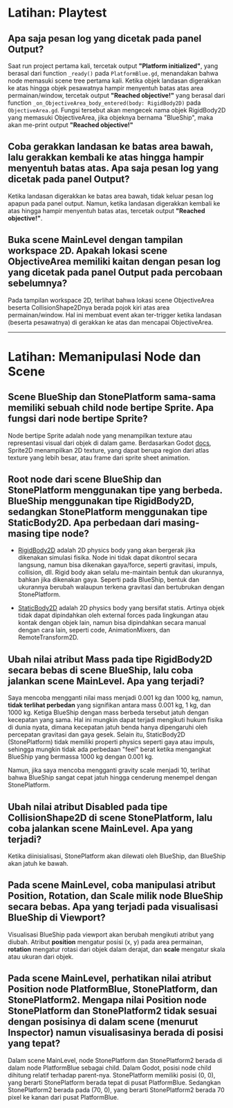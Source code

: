 # Latihan: Playtest

## Apa saja pesan log yang dicetak pada panel Output?

Saat run project pertama kali, tercetak output **"Platform initialized"**, yang berasal dari function `_ready()` pada `PlatformBlue.gd`, menandakan bahwa node memasuki scene tree pertama kali. Ketika objek landasan digerakkan ke atas hingga objek pesawatnya hampir menyentuh batas atas area permainan/window, tercetak output **"Reached objective!"** yang berasal dari function `_on_ObjectiveArea_body_entered(body: RigidBody2D)` pada `ObjectiveArea.gd`. Fungsi tersebut akan mengecek nama objek RigidBody2D yang memasuki ObjectiveArea, jika objeknya bernama "BlueShip", maka akan me-print output **"Reached objective!"**

## Coba gerakkan landasan ke batas area bawah, lalu gerakkan kembali ke atas hingga hampir menyentuh batas atas. Apa saja pesan log yang dicetak pada panel Output?

Ketika landasan digerakkan ke batas area bawah, tidak keluar pesan log apapun pada panel output. Namun, ketika landasan digerakkan kembali ke atas hingga hampir menyentuh batas atas, tercetak output **"Reached objective!"**.

## Buka scene MainLevel dengan tampilan workspace 2D. Apakah lokasi scene ObjectiveArea memiliki kaitan dengan pesan log yang dicetak pada panel Output pada percobaan sebelumnya?

Pada tampilan workspace 2D, terlihat bahwa lokasi scene ObjectiveArea beserta CollisionShape2Dnya berada pojok kiri atas area permainan/window. Hal ini membuat event akan ter-trigger ketika landasan (beserta pesawatnya) di gerakkan ke atas dan mencapai ObjectiveArea.

---

# Latihan: Memanipulasi Node dan Scene

## Scene BlueShip dan StonePlatform sama-sama memiliki sebuah child node bertipe Sprite. Apa fungsi dari node bertipe Sprite?

Node bertipe Sprite adalah node yang menampilkan texture atau representasi visual dari objek di dalam game. Berdasarkan Godot [docs](https://docs.godotengine.org/en/stable/classes/class_sprite2d.html), Sprite2D menampilkan 2D texture, yang dapat berupa region dari atlas texture yang lebih besar, atau frame dari sprite sheet animation.

## Root node dari scene BlueShip dan StonePlatform menggunakan tipe yang berbeda. BlueShip menggunakan tipe RigidBody2D, sedangkan StonePlatform menggunakan tipe StaticBody2D. Apa perbedaan dari masing-masing tipe node?

* [RigidBody2D](https://docs.godotengine.org/en/stable/classes/class_rigidbody2d.html) adalah 2D physics body yang akan bergerak jika dikenakan simulasi fisika. Node ini tidak dapat dikontrol secara langsung, namun bisa dikenakan gaya/force, seperti gravitasi, impuls, collision, dll. Rigid body akan selalu me-maintain bentuk dan ukurannya, bahkan jika dikenakan gaya. Seperti pada BlueShip, bentuk dan ukurannya berubah walaupun terkena gravitasi dan bertubrukan dengan StonePlatform.

* [StaticBody2D](https://docs.godotengine.org/en/stable/classes/class_staticbody2d.html) adalah 2D physics body yang bersifat statis. Artinya objek tidak dapat dipindahkan oleh external forces pada lingkungan atau kontak dengan objek lain, namun bisa dipindahkan secara manual dengan cara lain, seperti code, AnimationMixers, dan RemoteTransform2D.

## Ubah nilai atribut Mass pada tipe RigidBody2D secara bebas di scene BlueShip, lalu coba jalankan scene MainLevel. Apa yang terjadi?

Saya mencoba mengganti nilai mass menjadi 0.001 kg dan 1000 kg, namun, **tidak terlihat perbedan** yang signifikan antara mass 0.001 kg, 1 kg, dan 1000 kg. Ketiga BlueShip dengan mass berbeda tersebut jatuh dengan kecepatan yang sama. Hal ini mungkin dapat terjadi mengikuti hukum fisika di dunia nyata, dimana kecepatan jatuh benda hanya dipengaruhi oleh percepatan gravitasi dan gaya gesek. Selain itu, StaticBody2D (StonePlatform) tidak memiliki properti physics seperti gaya atau impuls, sehingga mungkin tidak ada perbedaan "feel" berat ketika mengangkat BlueShip yang bermassa 1000 kg dengan 0.001 kg.

Namun, jika saya mencoba mengganti gravity scale menjadi 10, terlihat bahwa BlueShip sangat cepat jatuh hingga cenderung menempel dengan StonePlatform.

## Ubah nilai atribut Disabled pada tipe CollisionShape2D di scene StonePlatform, lalu coba jalankan scene MainLevel. Apa yang terjadi?

Ketika diinisialisasi, StonePlatform akan dilewati oleh BlueShip, dan BlueShip akan jatuh ke bawah.

## Pada scene MainLevel, coba manipulasi atribut Position, Rotation, dan Scale milik node BlueShip secara bebas. Apa yang terjadi pada visualisasi BlueShip di Viewport?

Visualisasi BlueShip pada viewport akan berubah mengikuti atribut yang diubah. Atribut **position** mengatur posisi (x, y) pada area permainan, **rotation** mengatur rotasi dari objek dalam derajat, dan **scale** mengatur skala atau ukuran dari objek.

## Pada scene MainLevel, perhatikan nilai atribut Position node PlatformBlue, StonePlatform, dan StonePlatform2. Mengapa nilai Position node StonePlatform dan StonePlatform2 tidak sesuai dengan posisinya di dalam scene (menurut Inspector) namun visualisasinya berada di posisi yang tepat?

Dalam scene MainLevel, node StonePlatform dan StonePlatform2 berada di dalam node PlatformBlue sebagai child. Dalam Godot, posisi node child dihitung relatif terhadap parent-nya. StonePlatform memiliki posisi (0, 0), yang berarti StonePlatform berada tepat di pusat PlatformBlue. Sedangkan StonePlatform2 berada pada (70, 0), yang berarti StonePlatform2 berada 70 pixel ke kanan dari pusat PlatformBlue.
